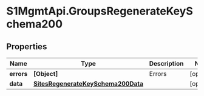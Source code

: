 # S1MgmtApi.GroupsRegenerateKeySchema200

## Properties
Name | Type | Description | Notes
------------ | ------------- | ------------- | -------------
**errors** | **[Object]** | Errors | [optional] 
**data** | [**SitesRegenerateKeySchema200Data**](SitesRegenerateKeySchema200Data.md) |  | [optional] 


